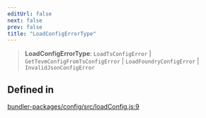 ```yaml
---
editUrl: false
next: false
prev: false
title: "LoadConfigErrorType"
---
```


> **LoadConfigErrorType**: `LoadTsConfigError` \| `GetTevmConfigFromTsConfigError` \| `LoadFoundryConfigError` \| `InvalidJsonConfigError`

## Defined in

[bundler-packages/config/src/loadConfig.js:9](https://github.com/evmts/tevm-monorepo/blob/main/bundler-packages/config/src/loadConfig.js#L9)
